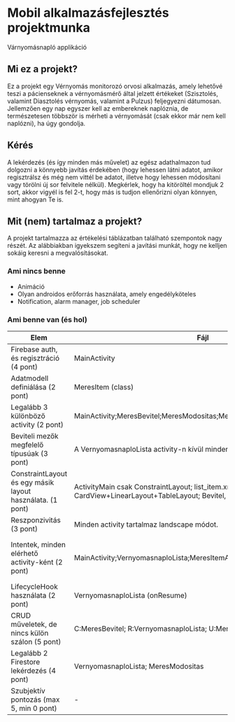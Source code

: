 # Mobil alkalmazásfejlesztés projektmunka
Várnyomásnapló applikáció

## Mi ez a projekt?
Ez a projekt egy Vérnyomás monitorozó orvosi alkalmazás, amely lehetővé teszi a pácienseknek a vérnyomásmérő által jelzett értékeket (Szisztolés, valamint Diasztolés vérnyomás, valamint a Pulzus) feljegyezni dátumosan.
Jellemzően egy nap egyszer kell az embereknek naplóznia, de természetesen többször is mérheti a vérnyomását (csak ekkor már nem kell naplózni), ha úgy gondolja.

## Kérés
A lekérdezés (és így minden más művelet) az egész adathalmazon tud dolgozni a könnyebb javítás érdekében (hogy lehessen látni adatot, amikor regisztrálsz és még nem vittél be adatot, illetve hogy lehessen módosítani vagy törölni új sor felvitele nélkül). Megkérlek, hogy ha kitöröltél mondjuk 2 sort, akkor vigyél is fel 2-t, hogy más is tudjon ellenőrizni olyan könnyen, mint ahogyan Te is.

## Mit (nem) tartalmaz a projekt?
A projekt tartalmazza az értékelési táblázatban található szempontok nagy részét. Az alábbiakban igyekszem segíteni a javítási munkát, hogy ne kelljen sokáig keresni a megvalósításokat.

### Ami nincs benne
- Animáció
- Olyan androidos erőforrás használata, amely engedélyköteles
- Notification, alarm manager, job scheduler

### Ami benne van (és hol)
| Elem                                                      | Fájl                                                                                                                          | Sor                                                                                  |
|-----------------------------------------------------------|-------------------------------------------------------------------------------------------------------------------------------|--------------------------------------------------------------------------------------|
| Firebase auth, és regisztráció (4 pont)                   | MainActivity                                                                                                                  | Belépés: 34. sor; Regisztráció: 53.sor                                               |
| Adatmodell definiálása (2 pont)                           | MeresItem (class)                                                                                                             | Egész fájl.                                                                          |
| Legalább 3 különböző activity (2 pont)                    | MainActivity;MeresBevitel;MeresModositas;MeresTorles;VernyomasnaploLista                                                      | -                                                                                    |
| Beviteli mezők megfelelő típusúak (3 pont)                | A VernyomasnaploLista activity-n kívül minden más activity-ben.                                                               | -                                                                                    |
| ConstraintLayout és egy másik layout használata. (1 pont) | ActivityMain csak ConstraintLayout; list_item.xml CardView+LinearLayout+TableLayout; Bevitel, módosítás, törlés: TableLayout; | -                                                                                    |
| Reszponzivitás (3 pont)                                   | Minden activity tartalmaz landscape módot.                                                                                    | -                                                                                    |
| Intentek, minden elérhető activity-ként (2 pont)          | MainActivity;VernyomasnaploLista;MeresItemAdapter                                                                             | MainActivity: 71.sor; VernyomasnaploLista: 96. sor; MeresItemAdapter: 56. és 67. sor |
| LifecycleHook használata (2 pont)                         | VernyomasnaploLista (onResume)                                                                                                | 60. sor                                                                              |
| CRUD műveletek, de nincs külön szálon (5 pont)            | C:MeresBevitel; R:VernyomasnaploLista; U:MeresModositas; D:MeresTorles                                                        | C:44-45. sor; R:69. sor; U:78. sor; D:58. sor                                        |
| Legalább 2 Firestore lekérdezés (4 pont)                  | VernyomasnaploLista; MeresModositas                                                                                           | VernyomasnaploLista:69. sor; MeresModositas: 52. sor                                 |
| Szubjektív pontozás (max 5, min 0 pont)                   | -                                                                                                                             | -                                                                                    |
